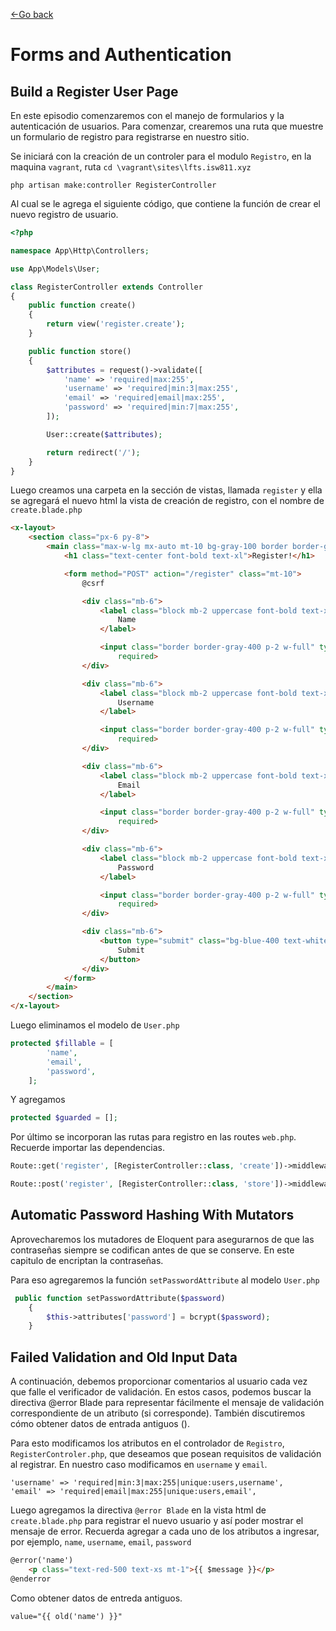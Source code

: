 [<-Go back](/README.md)

# Forms and Authentication

## Build a Register User Page

En este episodio comenzaremos con el manejo de formularios y la autenticación de usuarios. Para comenzar, crearemos una ruta que muestre un formulario de registro para registrarse en nuestro sitio.

Se iniciará con la creación de un controler para el modulo `Registro`, en la maquina `vagrant`, ruta `cd \vagrant\sites\lfts.isw811.xyz`

    php artisan make:controller RegisterController 

Al cual se le agrega el siguiente código, que contiene la función de crear el nuevo registro de usuario. 

```php
<?php

namespace App\Http\Controllers;

use App\Models\User;

class RegisterController extends Controller
{
    public function create()
    {
        return view('register.create');
    }

    public function store()
    {
        $attributes = request()->validate([
            'name' => 'required|max:255',
            'username' => 'required|min:3|max:255',
            'email' => 'required|email|max:255',
            'password' => 'required|min:7|max:255',
        ]);

        User::create($attributes);

        return redirect('/');
    }
}
```

Luego creamos una carpeta en la sección de vistas, llamada `register` y ella se agregará el nuevo html la vista de creación de registro, con el nombre de `create.blade.php`

```html
<x-layout>
    <section class="px-6 py-8">
        <main class="max-w-lg mx-auto mt-10 bg-gray-100 border border-gray-200 p-6 rounded-xl">
            <h1 class="text-center font-bold text-xl">Register!</h1>

            <form method="POST" action="/register" class="mt-10">
                @csrf

                <div class="mb-6">
                    <label class="block mb-2 uppercase font-bold text-xs text-gray-700" for="name">
                        Name
                    </label>

                    <input class="border border-gray-400 p-2 w-full" type="text" name="name" id="name"
                        required>
                </div>

                <div class="mb-6">
                    <label class="block mb-2 uppercase font-bold text-xs text-gray-700" for="username">
                        Username
                    </label>

                    <input class="border border-gray-400 p-2 w-full" type="text" name="username" id="username"
                        required>
                </div>

                <div class="mb-6">
                    <label class="block mb-2 uppercase font-bold text-xs text-gray-700" for="email">
                        Email
                    </label>

                    <input class="border border-gray-400 p-2 w-full" type="email" name="email" id="email"
                        required>
                </div>

                <div class="mb-6">
                    <label class="block mb-2 uppercase font-bold text-xs text-gray-700" for="password">
                        Password
                    </label>

                    <input class="border border-gray-400 p-2 w-full" type="password" name="password" id="password"
                        required>
                </div>

                <div class="mb-6">
                    <button type="submit" class="bg-blue-400 text-white rounded py-2 px-4 hover:bg-blue-500">
                        Submit
                    </button>
                </div>
            </form>
        </main>
    </section>
</x-layout>
```

Luego eliminamos el modelo de `User.php`

```php
protected $fillable = [
        'name',
        'email',
        'password',
    ];

```

Y agregamos

```php
protected $guarded = [];
```

Por último se incorporan las rutas para registro en las routes `web.php`. Recuerde importar las dependencias. 

```php
Route::get('register', [RegisterController::class, 'create'])->middleware('guest');

Route::post('register', [RegisterController::class, 'store'])->middleware('guest');
```

## Automatic Password Hashing With Mutators

Aprovecharemos los mutadores de Eloquent para asegurarnos de que las contraseñas siempre se codifican antes de que se conserve. En este capitulo de encriptan la contraseñas. 

Para eso agregaremos la función `setPasswordAttribute` al modelo `User.php`

```php 
 public function setPasswordAttribute($password)
    {
        $this->attributes['password'] = bcrypt($password);
    }
```

## Failed Validation and Old Input Data

A continuación, debemos proporcionar comentarios al usuario cada vez que falle el verificador de validación. En estos casos, podemos buscar la directiva @error Blade para representar fácilmente el mensaje de validación correspondiente de un atributo (si corresponde). También discutiremos cómo obtener datos de entrada antiguos ().

Para esto modificamos los atributos en el controlador de `Registro`, `RegisterControler.php`, que deseamos que posean requisitos de validación al registrar. En nuestro caso modificamos en `username` y `email`. 

    'username' => 'required|min:3|max:255|unique:users,username',
    'email' => 'required|email|max:255|unique:users,email',

Luego agregamos la directiva `@error Blade` en la vista html de `create.blade.php` para registrar el nuevo usuario y así poder mostrar el mensaje de error. Recuerda agregar a cada uno de los atributos a ingresar, por ejemplo, `name`, `username`, `email`, `password`

```html
@error('name')
    <p class="text-red-500 text-xs mt-1">{{ $message }}</p>
@enderror
```

Como obtener datos de entreda antiguos. 

    value="{{ old('name') }}"

##
